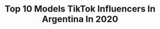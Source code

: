 ---
title: Top 10 Models TikTok Influencers In Argentina In 2020
description: >-
  Find top models TikTok influencers in Argentina in 2020. Most popular hashtags: #parati #fyp #model #foryou.
platform: TikTok
hits: 54
text_top: Discover the most popular TikTok influencers on inBeat.
text_bottom: inBeat aggregates 54 TikTok influencers like this in Argentina for you to work with.
profiles:
  - username: "leofurio"
    fullname: >-
      Leo Furió
    bio: >-
      Fotógrafo de Mza - Argentina 🇦🇷 🔥 15K? 🔥 Visita mi tienda online 👇🏼
    location: "Argentina"
    followers: 12400
    engagement: 1312
    commentsToLikes: 0.032637
    id: ck9f1ppzp981w0j782uu75r30
    verified: false
    hashtags: "#sesion, #phototips, #instagram, #photographer"
  - username: "thiago_doldan"
    fullname: >-
      thiago 🐾
    bio: >-
      🇦🇷 ig: thiago_doldan vamos por 70k?
    location: "Argentina"
    followers: 60700
    engagement: 992
    commentsToLikes: 0.035847
    id: ckbatbtb6jwrr0j23e93kmn1i
    verified: false
    hashtags: "#argentina, #viral, #fifa20, #model"
  - username: "odetokillme"
    fullname: >-
      odetokillme
    bio: >-
      karen con k de kagadas, porque vivo mandándomelas ⬇️mas makeups en mi ig⬇️
    location: "Argentina"
    followers: 59200
    engagement: 1897
    commentsToLikes: 0.011433
    id: ckcdzuae1hesm0j23z9mh64j7
    verified: false
    hashtags: "#foryou, #ahs, #halloween, #makeuptutorial"
  - username: "carmelacastroruiz"
    fullname: >-
      🦋 CARMU 💥
    bio: >-
      Te comparto todos mis tips 😉 MÁS en Instagram 💕 @carmelacastroruiz
    location: "Argentina"
    followers: 171600
    engagement: 1423
    commentsToLikes: 0.008645
    id: ckdhq13gv1lgz0j231ubt98sn
    verified: false
    hashtags: "#desfile, #deco, #model, #modelo"
  - username: "roseaessthetic"
    fullname: >-
      Ana 💖
    bio: >-
      ꒱࿐♡ ˚.*ೃ𝖠𝖾𝗌𝗍𝗁𝖾𝗍𝗂𝖼 𝗏𝗂𝖽𝖾𝗈𝗌 ꒱࿐♡ ˚.*ೃ
    location: "Argentina"
    followers: 20500
    engagement: 1417
    commentsToLikes: 0.005525
    id: ckcdu6yejedjb0j23ym50m3mv
    verified: false
    hashtags: "#jenner, #foryoupage, #fyp, #barbarapalvin"
  - username: "dr.mem8"
    fullname: >-
      DrMemo
    bio: >-
      Los mejores clips
    location: "Argentina"
    followers: 245600
    engagement: 334
    commentsToLikes: 0.005655
    id: ckdi8cd64ar8d0j23lwb5kcd3
    verified: false
    hashtags: "#gym, #bella, #foryou, #parati"
  - username: "franhen"
    fullname: >-
      ✖️FranHen✖️
    bio: >-
      IG: MrfranHen YouTube: FranHen
    location: "Argentina"
    followers: 14600
    engagement: 2195
    commentsToLikes: 0.023107
    id: ckc7us57aykd10j23lppf7cof
    verified: false
    hashtags: "#dancecover, #parati, #cuarentena, #argentina"
  - username: "mica.moon"
    fullname: >-
      micaa 💓
    bio: >-
      
    location: "Argentina"
    followers: 23000
    engagement: 2441
    commentsToLikes: 0.013474
    id: ckcux7m9olyef0j236ssm6aq9
    verified: false
    hashtags: "#blacklivesmatter, #parati, #lgbt, #jenner"
  - username: "aixnah.queen"
    fullname: >-
      Aixa Nahir
    bio: >-
      Salta-Argentina🇦🇷 SEGUIME PERRI😊❣
    location: "Argentina"
    followers: 3433
    engagement: 1427
    commentsToLikes: 0.033280
    id: ckd6yxyg2xeyo0j23wx6mwlv0
    verified: false
    hashtags: "#quedatencasa, #parati, #dance, #quedateencasa"
  - username: "gabrielboetto"
    fullname: >-
      gabrielboetto
    bio: >-
      Seguime en instagram👉 @gabrielboetto
    location: "Argentina"
    followers: 13500
    engagement: 1226
    commentsToLikes: 0.075004
    id: ckbeq8jaw7s910j23ltxsdbv3
    verified: false
    hashtags: "#argentina, #comedia, #lol, #friki"
---